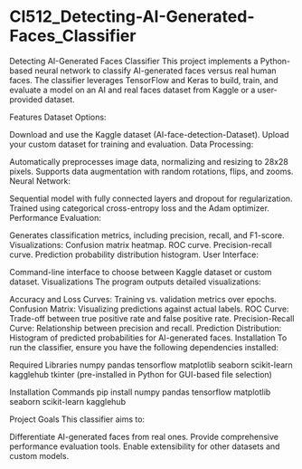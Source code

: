 # CI512_Detecting-AI-Generated-Faces_Classifier
Detecting AI-Generated Faces Classifier
This project implements a Python-based neural network to classify AI-generated faces versus real human faces. The classifier leverages TensorFlow and Keras to build, train, and evaluate a model on an AI and real faces dataset from Kaggle or a user-provided dataset.

Features
Dataset Options:

Download and use the Kaggle dataset (AI-face-detection-Dataset).
Upload your custom dataset for training and evaluation.
Data Processing:

Automatically preprocesses image data, normalizing and resizing to 28x28 pixels.
Supports data augmentation with random rotations, flips, and zooms.
Neural Network:

Sequential model with fully connected layers and dropout for regularization.
Trained using categorical cross-entropy loss and the Adam optimizer.
Performance Evaluation:

Generates classification metrics, including precision, recall, and F1-score.
Visualizations:
Confusion matrix heatmap.
ROC curve.
Precision-recall curve.
Prediction probability distribution histogram.
User Interface:

Command-line interface to choose between Kaggle dataset or custom dataset.
Visualizations
The program outputs detailed visualizations:

Accuracy and Loss Curves: Training vs. validation metrics over epochs.
Confusion Matrix: Visualizing predictions against actual labels.
ROC Curve: Trade-off between true positive rate and false positive rate.
Precision-Recall Curve: Relationship between precision and recall.
Prediction Distribution: Histogram of predicted probabilities for AI-generated faces.
Installation
To run the classifier, ensure you have the following dependencies installed:

Required Libraries
numpy
pandas
tensorflow
matplotlib
seaborn
scikit-learn
kagglehub
tkinter (pre-installed in Python for GUI-based file selection)

Installation Commands
pip install numpy pandas tensorflow matplotlib seaborn scikit-learn kagglehub

Project Goals
This classifier aims to:

Differentiate AI-generated faces from real ones.
Provide comprehensive performance evaluation tools.
Enable extensibility for other datasets and custom models.